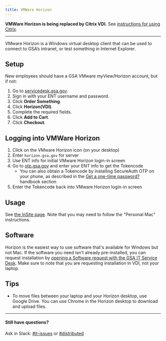 ```yaml
---
title: VMWare Horizon
---
```


**VMWare Horizon is being replaced by Citrix VDI.** See [instructions for using Citrix](https://insite.gsa.gov/employee-resources/information-technology/do-it-yourself-self-help/telework-technology/citrix/citrix-and-citrix-workspace).

---

VMware Horizon is a Windows virtual desktop client that can be used to connect to GSA’s intranet, or test something in Internet Explorer.

## Setup

New employees should have a GSA VMware myView/Horizon account, but if not:

1. Go to [servicedesk.gsa.gov](https://servicedesk.gsa.gov/).
1. Sign in with your ENT username and password.
1. Click **Order Something**.
1. Click **Horizon(VDI)**.
1. Complete the required fields.
1. Click **Add to Cart**.
1. Click **Checkout**.

## Logging into VMWare Horizon

1. Click on the VMware Horizon icon (on your desktop)
2. Enter `horizon.gsa.gov` for server
3. Use ENT info for initial VMware Horizon login-in screen
4. Go to [otp.gsa.gov](https://otp.gsa.gov) and enter your ENT info to get the Tokencode
   - You can also obtain a Tokencode by installing SecureAuth OTP on your
     phone, as described in the [Get a one-time password?]({{site.baseurl}}/distributed/#get-a-one-time-password)
     handbook section
5. Enter the Tokencode back into VMware Horizon login-in screen

## Usage

See [the InSite page](https://insite.gsa.gov/portal/category/536270). Note that you may need to follow the "Personal Mac" instructions.

## Software

Horizon is the easiest way to use software that's available for Windows but not Mac. If the software you need isn't already pre-installed, you can request installation by [opening a Software request with the GSA IT Service Desk](https://gsa.servicenowservices.com/sp/?id=sc_cat_item&sys_id=1bfdfdca78d3a400ce3ddff91a64940b). Make sure to note that you are requesting installation in VDI, not your laptop.

## Tips

- To move files between your laptop and your Horizon desktop, use Google Drive. You can use Chrome in the Horizon desktop to download and upload files.

---

#### Still have questions?

Ask in Slack: [#it-issues](https://gsa-tts.slack.com/messages/it-issues/) or [#distributed](https://gsa-tts.slack.com/messages/distributed/)
